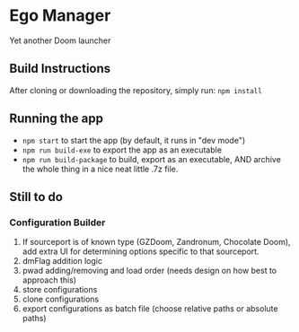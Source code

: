 # Ego Manager

Yet another Doom launcher

## Build Instructions

After cloning or downloading the repository, simply run:
`npm install`

## Running the app

* `npm start` to start the app (by default, it runs in "dev mode")
* `npm run build-exe` to export the app as an executable
* `npm run build-package` to build, export as an executable, AND archive the whole thing in a nice neat little .7z file.

## Still to do

### Configuration Builder

1. If sourceport is of known type (GZDoom, Zandronum, Chocolate Doom), add extra UI for determining options specific to that sourceport.
2. dmFlag addition logic
3. pwad adding/removing and load order (needs design on how best to approach this)
4. store configurations
5. clone configurations
6. export configurations as batch file (choose relative paths or absolute paths)